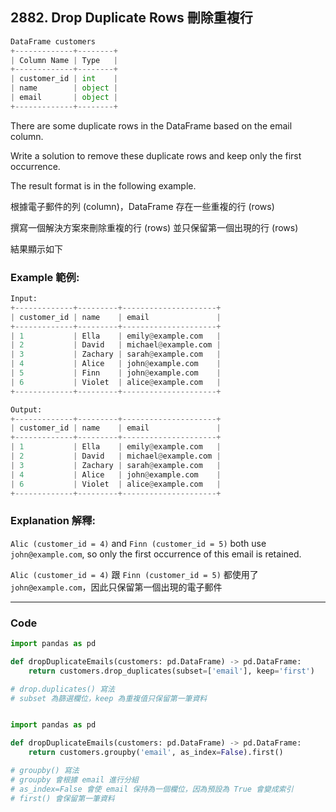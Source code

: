 ## 2882. Drop Duplicate Rows 刪除重複行

```py 
DataFrame customers
+-------------+--------+
| Column Name | Type   |
+-------------+--------+
| customer_id | int    |
| name        | object |
| email       | object |
+-------------+--------+
```

There are some duplicate rows in the DataFrame based on the email column.

Write a solution to remove these duplicate rows and keep only the first occurrence.

The result format is in the following example.

根據電子郵件的列 (column)，DataFrame 存在一些重複的行 (rows)

撰寫一個解決方案來刪除重複的行 (rows) 並只保留第一個出現的行 (rows)

結果顯示如下
 
### Example 範例:

```py
Input:
+-------------+---------+---------------------+
| customer_id | name    | email               |
+-------------+---------+---------------------+
| 1           | Ella    | emily@example.com   |
| 2           | David   | michael@example.com |
| 3           | Zachary | sarah@example.com   |
| 4           | Alice   | john@example.com    |
| 5           | Finn    | john@example.com    |
| 6           | Violet  | alice@example.com   |
+-------------+---------+---------------------+

Output:  
+-------------+---------+---------------------+
| customer_id | name    | email               |
+-------------+---------+---------------------+
| 1           | Ella    | emily@example.com   |
| 2           | David   | michael@example.com |
| 3           | Zachary | sarah@example.com   |
| 4           | Alice   | john@example.com    |
| 6           | Violet  | alice@example.com   |
+-------------+---------+---------------------+
```

### Explanation 解釋:

`Alic (customer_id = 4)` and `Finn (customer_id = 5)` both use `john@example.com`, so only the first occurrence of this email is retained.

`Alic (customer_id = 4)` 跟 `Finn (customer_id = 5)` 都使用了 `john@example.com`，因此只保留第一個出現的電子郵件

---

### Code

```py 
import pandas as pd

def dropDuplicateEmails(customers: pd.DataFrame) -> pd.DataFrame:
    return customers.drop_duplicates(subset=['email'], keep='first')

# drop.duplicates() 寫法
# subset 為篩選欄位，keep 為重複值只保留第一筆資料


import pandas as pd

def dropDuplicateEmails(customers: pd.DataFrame) -> pd.DataFrame:
    return customers.groupby('email', as_index=False).first()

# groupby() 寫法
# groupby 會根據 email 進行分組
# as_index=False 會使 email 保持為一個欄位，因為預設為 True 會變成索引
# first() 會保留第一筆資料
```